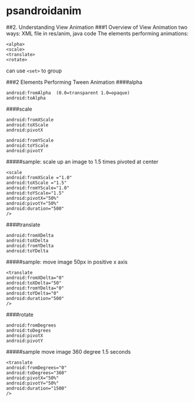 # psandroidanim
##2. Understanding View Animation
###1 Overview of View Animation
two ways:
XML file in res/anim, java code
The elements performing animations:
```
<alpha>
<scale>
<translate>
<rotate>
```
can use ```<set>``` to group


###2 Elements Performing Tween Animation
####alpha
```
android:fromAlpha  (0.0=transparent 1.0=opaque)
android:toAlpha
```
####scale
```
android:fromXScale
android:toXScale
android:pivotX
```
```
android:fromYScale
android:toYScale
android:pivotY
```

#####sample: scale up an image to 1.5 times pivoted at center
```
<scale 
android:fromXScale ="1.0"
android:toXScale ="1.5"
android:fromYScale="1.0"
android:toYScale="1.5"
android:pivotX="50%"
android:pivotY="50%"
android:duration="500"
/>
```


####translate
```
android:fromXDelta
android:toXDelta
android:fromYDelta
android:toYDelta
```

#####sample: move image 50px in positive x axis
```
<translate 
android:fromXDelta="0"
android:toXDelta="50"
android:fromYDelta="0"
android:toYDelta="0"
android:duration="500"
/>
```
####rotate
```
android:fromDegrees
android:toDegrees
android:pivotX
android:pivotY
```
#####sample move image 360 degree 1.5 seconds
```
<translate 
android:fromDegrees="0"
android:toDegrees="360"
android:pivotX="50%"
android:pivotY="50%"
android:duration="1500"
/>
```
